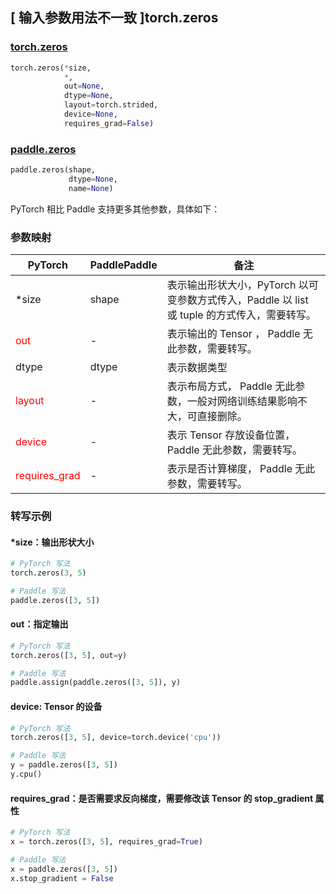 ## [ 输入参数用法不一致 ]torch.zeros
### [torch.zeros](https://pytorch.org/docs/stable/generated/torch.zeros.html?highlight=zeros#torch.zeros)

```python
torch.zeros(*size,
            *,
            out=None,
            dtype=None,
            layout=torch.strided,
            device=None,
            requires_grad=False)
```

### [paddle.zeros](https://www.paddlepaddle.org.cn/documentation/docs/zh/develop/api/paddle/zeros_cn.html#zeros)

```python
paddle.zeros(shape,
             dtype=None,
             name=None)
```

PyTorch 相比 Paddle 支持更多其他参数，具体如下：
### 参数映射

| PyTorch       | PaddlePaddle | 备注                                                   |
| ------------- | ------------ | ------------------------------------------------------ |
| *size         | shape        | 表示输出形状大小，PyTorch 以可变参数方式传入，Paddle 以 list 或 tuple 的方式传入，需要转写。       |
| <font color='red'> out </font> | -  | 表示输出的 Tensor ， Paddle 无此参数，需要转写。    |
| dtype | dtype | 表示数据类型 |
| <font color='red'> layout </font> | -       | 表示布局方式， Paddle 无此参数，一般对网络训练结果影响不大，可直接删除。  |
| <font color='red'> device </font>     | -       | 表示 Tensor 存放设备位置，Paddle 无此参数，需要转写。 |
| <font color='red'> requires_grad </font> | -       | 表示是否计算梯度， Paddle 无此参数，需要转写。 |


### 转写示例
#### *size：输出形状大小
```python
# PyTorch 写法
torch.zeros(3, 5)

# Paddle 写法
paddle.zeros([3, 5])
```

#### out：指定输出
```python
# PyTorch 写法
torch.zeros([3, 5], out=y)

# Paddle 写法
paddle.assign(paddle.zeros([3, 5]), y)
```

#### device: Tensor 的设备
```python
# PyTorch 写法
torch.zeros([3, 5], device=torch.device('cpu'))

# Paddle 写法
y = paddle.zeros([3, 5])
y.cpu()
```

#### requires_grad：是否需要求反向梯度，需要修改该 Tensor 的 stop_gradient 属性
```python
# PyTorch 写法
x = torch.zeros([3, 5], requires_grad=True)

# Paddle 写法
x = paddle.zeros([3, 5])
x.stop_gradient = False
```
